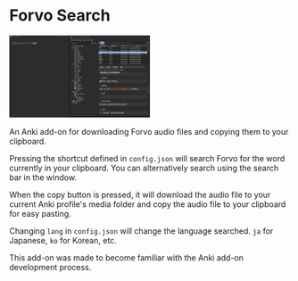 # Forvo Search
<img src="./demo.gif" width="50%" />

An Anki add-on for downloading Forvo audio files and copying them to your clipboard.

Pressing the shortcut defined in `config.json` will search Forvo for the word currently in your clipboard. You can alternatively search using the search bar in the window.

When the copy button is pressed, it will download the audio file to your current Anki profile's media folder and copy the audio file to your clipboard for easy pasting.

Changing `lang` in `config.json` will change the language searched. `ja` for Japanese, `ko` for Korean, etc.

This add-on was made to become familiar with the Anki add-on development process.